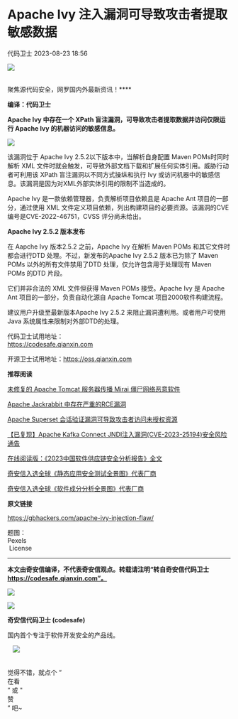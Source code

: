 #  Apache Ivy 注入漏洞可导致攻击者提取敏感数据   
 代码卫士   2023-08-23 18:56  
  
![](https://mmbiz.qpic.cn/mmbiz_gif/Az5ZsrEic9ot90z9etZLlU7OTaPOdibteeibJMMmbwc29aJlDOmUicibIRoLdcuEQjtHQ2qjVtZBt0M5eVbYoQzlHiaw/640?wx_fmt=gif "")  
  
   
聚焦源代码安全，网罗国内外最新资讯！****  
  
**编译：代码卫士**  
  
  
**Apache Ivy 中存在一个 XPath 盲注漏洞，可导致攻击者提取数据并访问仅限运行 Apache Ivy 的机器访问的敏感信息。**  
  
  
![](https://mmbiz.qpic.cn/mmbiz_png/oBANLWYScMTBuxyicQbZX3tSS9tjia3WY9QLfrhwqYKwkL4x3s9APkaXKXibvg4jcI4fKEianV3zwCEgt4pSPGM4BQ/640?wx_fmt=png "")  
  
  
该漏洞位于 Apache Ivy 2.5.2以下版本中，当解析自身配置 Maven POMs时同时解析 XML 文件时就会触发，可导致外部文档下载和扩展任何实体引用。威胁行动者可利用该 XPath 盲注漏洞以不同方式操纵和执行 Ivy 或访问机器中的敏感信息。该漏洞是因为对XML外部实体引用的限制不当造成的。  
  
Apache Ivy 是一款依赖管理器，负责解析项目依赖且是 Apache Ant 项目的一部分，通过使用 XML 文件定义项目依赖，列出构建项目的必要资源。该漏洞的CVE编号是CVE-2022-46751，CVSS 评分尚未给出。  
  
  
**Apache Ivy 2.5.2 版本发布**  
  
  
  
在 Aapche Ivy 版本2.5.2 之前，Apache Ivy 在解析 Maven POMs 和其它文件时都会进行DTD 处理。不过，新发布的Apache Ivy 2.5.2 版本已为除了 Maven POMs 以外的所有文件禁用了DTD 处理，仅允许包含用于处理现有 Maven POMs 的DTD 片段。  
  
它们并非合法的 XML 文件但获得 Maven POMs 接受。Apache Ivy 是 Apache Ant 项目的一部分，负责自动化源自 Apache Tomcat 项目2000软件构建流程。  
  
建议用户升级至最新版本Apache Ivy 2.5.2 来阻止漏洞遭利用。或者用户可使用 Java 系统属性来限制对外部DTD的处理。  
  
  
  
代码卫士试用地址：  
https://codesafe.qianxin.com  
  
开源卫士试用地址：https://oss.qianxin.com  
  
  
  
  
  
  
  
  
  
  
  
  
**推荐阅读**  
  
[未修复的 Apache Tomcat 服务器传播 Mirai 僵尸网络恶意软件](http://mp.weixin.qq.com/s?__biz=MzI2NTg4OTc5Nw==&mid=2247517295&idx=1&sn=7f61402b12fbd46cb399a19ff93ca28e&chksm=ea94b505dde33c13b5e70aa9fdbdf02fc8dc58ac05568e19c5af6385458348da2464e9fa4c8b&scene=21#wechat_redirect)  
  
  
[Apache Jackrabbit 中存在严重的RCE漏洞](http://mp.weixin.qq.com/s?__biz=MzI2NTg4OTc5Nw==&mid=2247517243&idx=3&sn=aec30860da6f2a9d9af2ea532a32b258&chksm=ea94b551dde33c4713eeba8084b8b9a9eff3f5fb6ef34ea6ac25267f911bc21fd317e9ca8c8d&scene=21#wechat_redirect)  
  
  
[Apache Superset 会话验证漏洞可导致攻击者访问未授权资源](http://mp.weixin.qq.com/s?__biz=MzI2NTg4OTc5Nw==&mid=2247516346&idx=2&sn=c84ae42d9a4eab4b30b8eba4a27130a5&chksm=ea94b1d0dde338c6da3cc189e548d10cc3511c1ef2d59f067bd428a6efae2df174b66c93b0f6&scene=21#wechat_redirect)  
  
  
[【已复现】Apache Kafka Connect JNDI注入漏洞(CVE-2023-25194)安全风险通告](http://mp.weixin.qq.com/s?__biz=MzI2NTg4OTc5Nw==&mid=2247515512&idx=2&sn=e98e47bd34da117cc9f366253220df47&chksm=ea948c12dde30504b800504eae806ba06d26ac8b0598b1bc3e9808c2574a3161a52d5a6e6edf&scene=21#wechat_redirect)  
  
  
[在线阅读版：《2023中国软件供应链安全分析报告》全文](http://mp.weixin.qq.com/s?__biz=MzI2NTg4OTc5Nw==&mid=2247517225&idx=1&sn=8154b433ae2be87ccbae15bc0fb09a00&chksm=ea94b543dde33c55c168c44e830d62b03e9b34ca072871d10156273a3f282cab7ccc42b9b430&scene=21#wechat_redirect)  
  
  
[奇安信入选全球《静态应用安全测试全景图》代表厂商](http://mp.weixin.qq.com/s?__biz=MzI2NTg4OTc5Nw==&mid=2247516678&idx=1&sn=5b9e480c386161b1e105f9818b2a5a3d&chksm=ea94b36cdde33a7a05cafa9918733669252a02611c222b02bc6e66cbb508ee3fbf748453ee7a&scene=21#wechat_redirect)  
  
  
[奇安信入选全球《软件成分分析全景图》代表厂商](http://mp.weixin.qq.com/s?__biz=MzI2NTg4OTc5Nw==&mid=2247515374&idx=1&sn=8b491039bc40f1e5d4e1b29d8c95f9e7&chksm=ea948d84dde30492f8a6c9953f69dbed1f483b6bc9b4480cab641fbc69459d46bab41cdc4859&scene=21#wechat_redirect)  
  
  
  
  
**原文链接**  
  
https://gbhackers.com/apache-ivy-injection-flaw/  
  
  
题图：  
Pexels  
 License  
  
****  
**本文由奇安信编译，不代表奇安信观点。转载请注明“转自奇安信代码卫士 https://codesafe.qianxin.com”。**  
  
  
  
  
![](https://mmbiz.qpic.cn/mmbiz_jpg/oBANLWYScMSf7nNLWrJL6dkJp7RB8Kl4zxU9ibnQjuvo4VoZ5ic9Q91K3WshWzqEybcroVEOQpgYfx1uYgwJhlFQ/640?wx_fmt=jpeg "")  
  
![](https://mmbiz.qpic.cn/mmbiz_jpg/oBANLWYScMSN5sfviaCuvYQccJZlrr64sRlvcbdWjDic9mPQ8mBBFDCKP6VibiaNE1kDVuoIOiaIVRoTjSsSftGC8gw/640?wx_fmt=jpeg "")  
  
**奇安信代码卫士 (codesafe)**  
  
国内首个专注于软件开发安全的产品线。  
  
   ![](https://mmbiz.qpic.cn/mmbiz_gif/oBANLWYScMQ5iciaeKS21icDIWSVd0M9zEhicFK0rbCJOrgpc09iaH6nvqvsIdckDfxH2K4tu9CvPJgSf7XhGHJwVyQ/640?wx_fmt=gif "")  
  
   
觉得不错，就点个 “  
在看  
” 或 "  
赞  
” 吧~  
  
